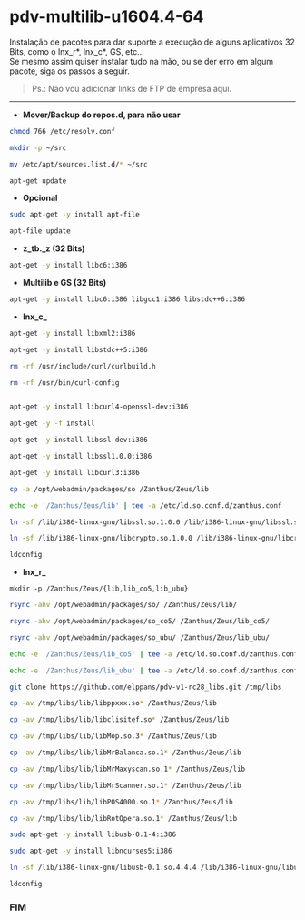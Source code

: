 # pdv-multilib-u1604.4-64

Instalação de pacotes para dar suporte a execução de alguns aplicativos 32 Bits, como o lnx_r\*, lnx_c\*, GS, etc...  
Se mesmo assim quiser instalar tudo na mão, ou se der erro em algum pacote, siga os passos a seguir.  
>Ps.: Não vou adicionar links de FTP de empresa aqui.
___

- **Mover/Backup do repos.d, para não usar**
```bash
chmod 766 /etc/resolv.conf
```
```bash
mkdir -p ~/src
```
```bash
mv /etc/apt/sources.list.d/* ~/src
```
```bash
apt-get update
```

- **Opcional**
```bash
sudo apt-get -y install apt-file
```
```bash
apt-file update
```

- **z_tb._z (32 Bits)**
```bash
apt-get -y install libc6:i386
```
- **Multilib e GS (32 Bits)**
```bash
apt-get -y install libc6:i386 libgcc1:i386 libstdc++6:i386
```
- **lnx_c_**
```bash
apt-get -y install libxml2:i386
```
```bash
apt-get -y install libstdc++5:i386
```
```bash
rm -rf /usr/include/curl/curlbuild.h
```
```bash
rm -rf /usr/bin/curl-config
```
```bash

apt-get -y install libcurl4-openssl-dev:i386
```
```bash
apt-get -y -f install
```
```bash
apt-get -y install libssl-dev:i386
```
```bash
apt-get -y install libssl1.0.0:i386
```
```bash
apt-get -y install libcurl3:i386
```
```bash
cp -a /opt/webadmin/packages/so /Zanthus/Zeus/lib
```
```bash
echo -e '/Zanthus/Zeus/lib' | tee -a /etc/ld.so.conf.d/zanthus.conf
```
```bash
ln -sf /lib/i386-linux-gnu/libssl.so.1.0.0 /lib/i386-linux-gnu/libssl.so.4
```
```bash
ln -sf /lib/i386-linux-gnu/libcrypto.so.1.0.0 /lib/i386-linux-gnu/libcrypto.so.4
```
```bash
ldconfig
```
- **lnx_r_**
```
mkdir -p /Zanthus/Zeus/{lib,lib_co5,lib_ubu}
```
```bash
rsync -ahv /opt/webadmin/packages/so/ /Zanthus/Zeus/lib/
```
```bash
rsync -ahv /opt/webadmin/packages/so_co5/ /Zanthus/Zeus/lib_co5/
```
```bash
rsync -ahv /opt/webadmin/packages/so_ubu/ /Zanthus/Zeus/lib_ubu/
```
```bash
echo -e '/Zanthus/Zeus/lib_co5' | tee -a /etc/ld.so.conf.d/zanthus.conf
```
```bash
echo -e '/Zanthus/Zeus/lib_ubu' | tee -a /etc/ld.so.conf.d/zanthus.conf
```
```bash
git clone https://github.com/elppans/pdv-v1-rc28_libs.git /tmp/libs
```
```bash
cp -av /tmp/libs/lib/libppxxx.so* /Zanthus/Zeus/lib
```
```bash
cp -av /tmp/libs/lib/libclisitef.so* /Zanthus/Zeus/lib
```
```bash
cp -av /tmp/libs/lib/libMop.so.3* /Zanthus/Zeus/lib
```
```bash
cp -av /tmp/libs/lib/libMrBalanca.so.1* /Zanthus/Zeus/lib
```
```bash
cp -av /tmp/libs/lib/libMrMaxyscan.so.1* /Zanthus/Zeus/lib
```
```bash
cp -av /tmp/libs/lib/libMrScanner.so.1* /Zanthus/Zeus/lib
```
```bash
cp -av /tmp/libs/lib/libPOS4000.so.1* /Zanthus/Zeus/lib
```
```bash
cp -av /tmp/libs/lib/libRotOpera.so.1* /Zanthus/Zeus/lib
```
```bash
sudo apt-get -y install libusb-0.1-4:i386
```
```bash
sudo apt-get -y install libncurses5:i386
```
```bash
ln -sf /lib/i386-linux-gnu/libusb-0.1.so.4.4.4 /lib/i386-linux-gnu/libusb-0.1.so.4
```
```bash
ldconfig
```
### FIM

